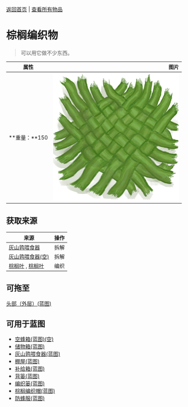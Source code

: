 [返回首页](index.md)   |  [查看所有物品](object.md)
# 棕榈编织物  
> 可以用它做不少东西。  
  
  属性  |   图片   
 ----  |  ----:   
 **重量：**150  |  ![](Sprite/WeavePalm.png)   
  
## 获取来源  
来源  |  操作  
----  |  ----  
[灰山鹑喂食器](PartridgeFeeder.md)  |  拆解  
[灰山鹑喂食器(空)](PartridgeFeederEmpty.md)  |  拆解  
[棕榈叶](PalmFronds.md) , [棕榈叶](PalmFronds.md)  |  编织  
## 可拖至  
[头部（外层）(蓝图)](OuterHeadBlueprint.md)  
## 可用于蓝图  
- [空蜂箱(蓝图)(空)](Bp_BeeSkepEmpty.md)  
- [储物箱(蓝图)](Bp_Chest.md)  
- [灰山鹑喂食器(蓝图)](Bp_PartridgeFeeder.md)  
- [棚屋(蓝图)](Bp_Shed.md)  
- [补给箱(蓝图)](Bp_SupplyChest.md)  
- [背篓(蓝图)](Bp_WovenBackpack.md)  
- [编织篓(蓝图)](Bp_WovenBasket.md)  
- [棕榈编织帽(蓝图)](Bp_WovenHat.md)  
- [防蜂服(蓝图)](Bp_BeeSuit.md)  
  
  
